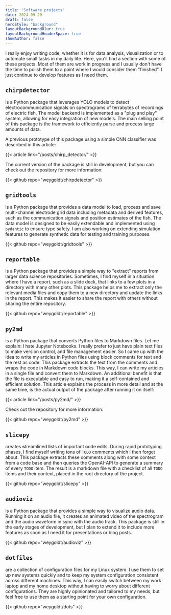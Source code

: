 ```yaml
---
title: "Software projects"
date: 2024-09-20
draft: false
heroStyle: "background"
layoutBackgroundBlur: true
layoutBackgroundHeaderSpace: true
showAuthor: false
---
```


I really enjoy writing code, whether it is for data analysis, visualization or
to automate small tasks in my daily life. Here, you'll find a section with some
of these projects. Most of them are work in progress and I usually don't have
the time to polish them to a point where I would consider them "finished". I
just continue to develop features as I need them.

## `chirpdetector`

is a Python package that leverages YOLO models to detect electrocommunication
signals on spectrograms of terrabytes of recordings of electric fish.
The model backend is implemented as a "plug and play" system, allowing for
easy integration of new models. The main selling point of this package is the
framework to efficiently parse and process large amounts of data.

A previous prototype of this package using a simple CNN classifier was
described in this article:

{{< article link="/posts/chirp_detector/" >}}

The current version of the package is still in development, but you can check
out the repository for more information:

{{< github repo="weygoldt/chirpdetector" >}}

## `gridtools`

is a Python package that provides a data model to load, process and save
multi-channel electrode grid data including metadata and derived features, such
as the communication signals and position estimates of the fish. The data model
is designed to be easily extendable and implemented using `pydantic` to ensure
type safety. I am also working on extending simulation features to generate
synthetic data for testing and training purposes.

{{< github repo="weygoldt/gridtools" >}}

## `reportable`

is a Python package that provides a simple way to "extract" reports from larger
data science repositories. Sometimes, I find myself in a situation where I have
a report, such as a slide deck, that links to a few plots in a directory with
many other plots. This package helps me to extract only the relevant media
files and copy them to a new directory and update the links in the report. This
makes it easier to share the report with others without sharing the entire
repository.

{{< github repo="weygoldt/reportable" >}}

## `py2md`

is a Python package that converts Python files to Markdown files. Let me
explain: I hate Jupyter Notebooks. I really prefer to just have plain text
files to make version control, and file management easier. So I came up with
the idea to write my articles in Python files using block comments for text and
the rest as code. This package extracts the text from the comments and wraps
the code in Markdown code blocks. This way, I can write my articles in a single
file and convert them to Markdown. An additional benefit is that the file is
executable and easy to run, making it a self-contained and efficient solution.
This article explains the process in more detail and at the same time, is
the actual output of the package after running it on itself:

{{< article link="/posts/py2md/" >}}

Check out the repository for more information:

{{< github repo="weygoldt/py2md" >}}

## `slicepy`

creates **s**treamlined **l**ists of **i**mportant **c**ode **e**dits. During
rapid prototyping phases, I find myself writing tons of `TODO` comments which I
then forget about. This package extracts these comments along with some context
from a code base and then queries the OpenAI-API to generate a summary of every
`TODO` item. The result is a markdown file with a checklist of all `TODO` items
and their context, placed in the root directory of the project.

{{< github repo="weygoldt/slicepy" >}}

## `audioviz`

is a Python package that provides a simple way to visualize audio data. Running
it on an audio file, it creates an animated video of the spectrogram and
the audio waveform in sync with the audio track. This package is still in the
early stages of development, but I plan to extend it to include more features
as soon as I need it for presentations or blog posts.

{{< github repo="weygoldt/audioviz" >}}

## `dotfiles`

are a collection of configuration files for my Linux system. I use them to set
up new systems quickly and to keep my system configuration consistent across
different machines. This way, I can easily switch between my work laptop and my
home desktop without having to worry about different configurations. They are
highly opinionated and tailored to my needs, but feel free to use them as a
starting point for your own configuration.

{{< github repo="weygoldt/dots" >}}


